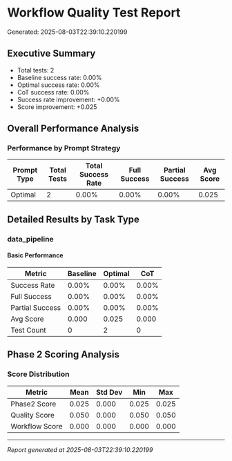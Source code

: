 # Workflow Quality Test Report

Generated: 2025-08-03T22:39:10.220199

## Executive Summary

- Total tests: 2
- Baseline success rate: 0.00%
- Optimal success rate: 0.00%
- CoT success rate: 0.00%
- Success rate improvement: +0.00%
- Score improvement: +0.025

## Overall Performance Analysis

### Performance by Prompt Strategy

| Prompt Type | Total Tests | Total Success Rate | Full Success | Partial Success | Avg Score |
|-------------|-------------|--------------------|--------------|-----------------|------------|
| Optimal | 2 | 0.00% | 0.00% | 0.00% | 0.025 |

## Detailed Results by Task Type

### data_pipeline

#### Basic Performance

| Metric | Baseline | Optimal | CoT |
|--------|----------|---------|-----|
| Success Rate | 0.00% | 0.00% | 0.00% |
| Full Success | 0.00% | 0.00% | 0.00% |
| Partial Success | 0.00% | 0.00% | 0.00% |
| Avg Score | 0.000 | 0.025 | 0.000 |
| Test Count | 0 | 2 | 0 |


## Phase 2 Scoring Analysis

### Score Distribution

| Metric | Mean | Std Dev | Min | Max |
|--------|------|---------|-----|-----|
| Phase2 Score | 0.025 | 0.000 | 0.025 | 0.025 |
| Quality Score | 0.050 | 0.000 | 0.050 | 0.050 |
| Workflow Score | 0.000 | 0.000 | 0.000 | 0.000 |

---
*Report generated at 2025-08-03T22:39:10.220199*
